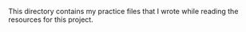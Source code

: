 This directory contains my practice files that I wrote while reading the resources for this project.
